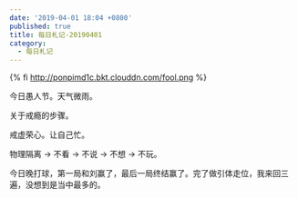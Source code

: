 ```yaml
---
date: '2019-04-01 18:04 +0800'
published: true
title: 每日札记-20190401
category:
  - 每日札记
---
```

{% fi http://ponpimd1c.bkt.clouddn.com/fool.png %}

今日愚人节。天气微雨。

关于戒瘾的步骤。

戒虚荣心。让自己忙。

物理隔离 -> 不看 -> 不说 -> 不想 -> 不玩。

今日晚打球，第一局和刘赢了，最后一局终结赢了。完了做引体走位，我来回三遍，没想到是当中最多的。